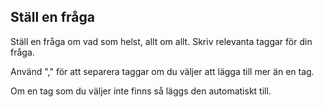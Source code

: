 Ställ en fråga
--------------

Ställ en fråga om vad som helst, allt om allt. Skriv relevanta taggar för din fråga.

Använd "," för att separera taggar om du väljer att lägga till mer än en tag.

Om en tag som du väljer inte finns så läggs den automatiskt till.


